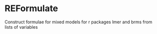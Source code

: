 # REFormulate
Construct formulae for mixed models for r packages lmer and brms from lists of variables
